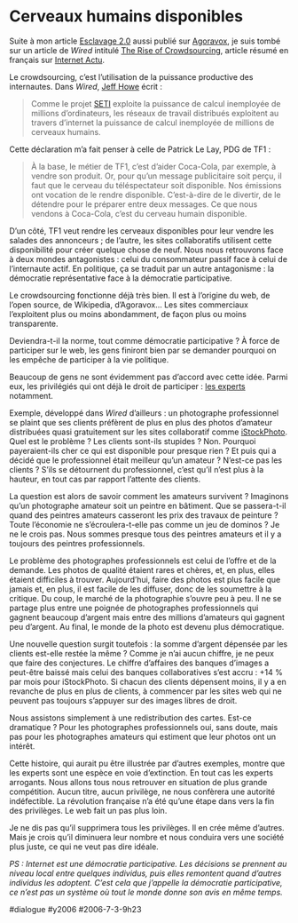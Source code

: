 # Cerveaux humains disponibles

Suite à mon article [Esclavage 2.0](../6/esclavage-20.md) aussi publié sur [Agoravox](http://www.agoravox.fr/article.php3?id_article=10691), je suis tombé sur un article de *Wired* intitulé [The Rise of Crowdsourcing](http://www.wired.com/wired/archive/14.06/crowds.html), article résumé en français sur [Internet Actu](http://www.internetactu.net/?p=6470).

Le crowdsourcing, c’est l’utilisation de la puissance productive des internautes. Dans *Wired*, [Jeff Howe](http://www.crowdsourcing.com) écrit :

> Comme le projet [SETI](http://setiathome.free.fr/) exploite la puissance de calcul inemployée de millions d’ordinateurs, les réseaux de travail distribués exploitent au travers d’internet la puissance de calcul inemployée de millions de cerveaux humains.

Cette déclaration m’a fait penser à celle de Patrick Le Lay, PDG de TF1 :

> À la base, le métier de TF1, c’est d’aider Coca-Cola, par exemple, à vendre son produit. Or, pour qu’un message publicitaire soit perçu, il faut que le cerveau du téléspectateur soit disponible. Nos émissions ont vocation de le rendre disponible. C’est-à-dire de le divertir, de le détendre pour le préparer entre deux messages. Ce que nous vendons à Coca-Cola, c’est du cerveau humain disponible.

D’un côté, TF1 veut rendre les cerveaux disponibles pour leur vendre les salades des annonceurs ; de l’autre, les sites collaboratifs utilisent cette disponibilité pour créer quelque chose de neuf. Nous nous retrouvons face à deux mondes antagonistes : celui du consommateur passif face à celui de l’internaute actif. En politique, ça se traduit par un autre antagonisme : la démocratie représentative face à la démocratie participative.

Le crowdsourcing fonctionne déjà très bien. Il est à l’origine du web, de l’open source, de Wikipedia, d’Agoravox… Les sites commerciaux l’exploitent plus ou moins abondamment, de façon plus ou moins transparente.

Deviendra-t-il la norme, tout comme démocratie participative ? À force de participer sur le web, les gens finiront bien par se demander pourquoi on les empêche de participer à la vie politique.

Beaucoup de gens ne sont évidemment pas d’accord avec cette idée. Parmi eux, les privilégiés qui ont déjà le droit de participer : [les experts](../6/mais-qui-nomme-les-experts.md) notamment.

Exemple, développé dans *Wired* d’ailleurs : un photographe professionnel se plaint que ses clients préfèrent de plus en plus des photos d’amateur distribuées quasi gratuitement sur les sites collaboratif comme [iStockPhoto](http://www.istockphoto.com). Quel est le problème ? Les clients sont-ils stupides ? Non. Pourquoi payeraient-ils cher ce qui est disponible pour presque rien ? Et puis qui a décidé que le professionnel était meilleur qu’un amateur ? N’est-ce pas les clients ? S’ils se détournent du professionnel, c’est qu’il n’est plus à la hauteur, en tout cas par rapport l’attente des clients.

La question est alors de savoir comment les amateurs survivent ? Imaginons qu’un photographe amateur soit un peintre en bâtiment. Que se passera-t-il quand des peintres amateurs casseront les prix des travaux de peinture ? Toute l’économie ne s’écroulera-t-elle pas comme un jeu de dominos ? Je ne le crois pas. Nous sommes presque tous des peintres amateurs et il y a toujours des peintres professionnels.

Le problème des photographes professionnels est celui de l’offre et de la demande. Les photos de qualité étaient rares et chères, et, en plus, elles étaient difficiles à trouver. Aujourd’hui, faire des photos est plus facile que jamais et, en plus, il est facile de les diffuser, donc de les soumettre à la critique. Du coup, le marché de la photographie s’ouvre peu à peu. Il ne se partage plus entre une poignée de photographes professionnels qui gagnent beaucoup d’argent mais entre des millions d’amateurs qui gagnent peu d’argent. Au final, le monde de la photo est devenu plus démocratique.

Une nouvelle question surgit toutefois : la somme d’argent dépensée par les clients est-elle restée la même ? Comme je n’ai aucun chiffre, je ne peux que faire des conjectures. Le chiffre d’affaires des banques d’images a peut-être baissé mais celui des banques collaboratives s’est accru : +14 % par mois pour iStockPhoto. Si chacun des clients dépensent moins, il y a en revanche de plus en plus de clients, à commencer par les sites web qui ne peuvent pas toujours s’appuyer sur des images libres de droit.

Nous assistons simplement à une redistribution des cartes. Est-ce dramatique ? Pour les photographes professionnels oui, sans doute, mais pas pour les photographes amateurs qui estiment que leur photos ont un intérêt.

Cette histoire, qui aurait pu être illustrée par d’autres exemples, montre que les experts sont une espèce en voie d’extinction. En tout cas les experts arrogants. Nous allons tous nous retrouver en situation de plus grande compétition. Aucun titre, aucun privilège, ne nous confèrera une autorité indéfectible. La révolution française n’a été qu’une étape dans vers la fin des privilèges. Le web fait un pas plus loin.

Je ne dis pas qu’il supprimera tous les privilèges. Il en crée même d’autres. Mais je crois qu’il diminuera leur nombre et nous conduira vers une société plus juste, ce qui ne veut pas dire idéale.

*PS : Internet est une démocratie participative. Les décisions se prennent au niveau local entre quelques individus, puis elles remontent quand d’autres individus les adoptent. C’est cela que j’appelle la démocratie participative, ce n’est pas un système où tout le monde donne son avis en même temps.*

#dialogue #y2006 #2006-7-3-9h23
